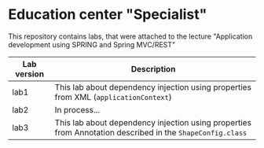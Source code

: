 # **Education center "Specialist"**

This repository contains labs, that were attached to the lecture "Application development using SPRING and Spring MVC/REST"

| Lab version | Description |
| ------------- | ------------- |
| lab1 | This lab about dependency injection using properties from XML (`applicationContext`) |
| lab2 | In process... |
| lab3 | This lab about dependency injection using properties from Annotation described in the `ShapeConfig.class`